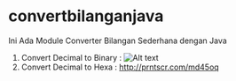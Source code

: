 # convertbilanganjava
Ini Ada Module Converter Bilangan Sederhana dengan Java
1) Convert Decimal to Binary : ![Alt text](https://prnt.sc/md45aw)
2) Convert Decimal to Hexa : http://prntscr.com/md45oq
